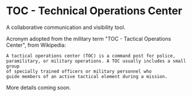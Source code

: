 # TOC - Technical Operations Center

A collaborative communication and visibility tool.

Acronym adopted from the military term "TOC - Tactical Operations Center", from Wikipedia:
```
A tactical operations center (TOC) is a command post for police, 
paramilitary, or military operations. A TOC usually includes a small group
of specially trained officers or military personnel who 
guide members of an active tactical element during a mission.
```

More details coming soon.